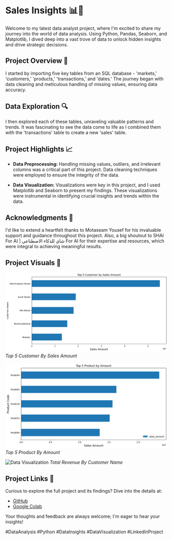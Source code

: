 # Sales Insights 📊🏥

Welcome to my latest data analyst project, where I'm excited to share my journey into the world of data analysis. Using Python, Pandas, Seaborn, and Matplotlib, I dived deep into a vast trove of data to unlock hidden insights and drive strategic decisions.

## Project Overview 📂

I started by importing five key tables from an SQL database - 'markets,' 'customers,' 'products,' 'transactions,' and 'dates.' The journey began with data cleaning and meticulous handling of missing values, ensuring data accuracy.

## Data Exploration 🔍

I then explored each of these tables, unraveling valuable patterns and trends. It was fascinating to see the data come to life as I combined them with the 'transactions' table to create a new 'sales' table.

## Project Highlights 📈

- **Data Preprocessing:** Handling missing values, outliers, and irrelevant columns was a critical part of this project. Data cleaning techniques were employed to ensure the integrity of the data.

- **Data Visualization:** Visualizations were key in this project, and I used Matplotlib and Seaborn to present my findings. These visualizations were instrumental in identifying crucial insights and trends within the data.

## Acknowledgments 🙌

I'd like to extend a heartfelt thanks to Motaseam Yousef for his invaluable support and guidance throughout this project. Also, a big shoutout to SHAI For AI | شاي للذكاء الاصطناعي For AI for their expertise and resources, which were integral to achieving meaningful results.

## Project Visuals 📸

![Data Exploration](Top_5_customer_by_sales_amount.png)
*Top 5 Customer By Sales Amount*

![Data Preprocessing](Top_5_product_by_amount.png)
*Top 5 Product By Amount*

![Data Visualization](Total_Revenue_by_Customer_Name)
*Total Revenue By Customer Name*

## Project Links 🔗

Curious to explore the full project and its findings? Dive into the details at:

- [GitHub](https://lnkd.in/ew_CyVuU)
- [Google Colab](https://lnkd.in/eJHVqBhG)

Your thoughts and feedback are always welcome; I'm eager to hear your insights!

#DataAnalysis #Python #DataInsights #DataVisualization #LinkedInProject
